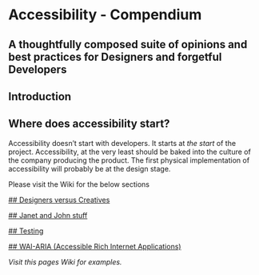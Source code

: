 # Accessibility - Compendium
## A thoughtfully composed suite of opinions and best practices for Designers and forgetful Developers

## Introduction

## Where does accessibility start?
Accessibility doesn’t start with developers. It starts at _the start_ of the project. 
Accessibility, at the very least should be baked into the culture of the company producing the product.
The first physical implementation of accessibility will probably be at the design stage.

Please visit the Wiki for the below sections

<a href="https://github.com/rohanleach4/Accessibility-Compendium/wiki/Designers-vs.-Creatives">## Designers versus Creatives</a>

<a href="https://github.com/rohanleach4/Accessibility-Compendium/wiki/Designers-vs.-Creatives">## Janet and John stuff</a>

<a href="https://github.com/rohanleach4/Accessibility-Compendium/wiki/Testing">## Testing</a>

<a href="https://github.com/rohanleach4/Accessibility-Compendium/wiki/WAI-ARIA-(Accessible-Rich-Internet-Applications)">## WAI-ARIA (Accessible Rich Internet Applications)</a>


_Visit this pages Wiki for examples._

